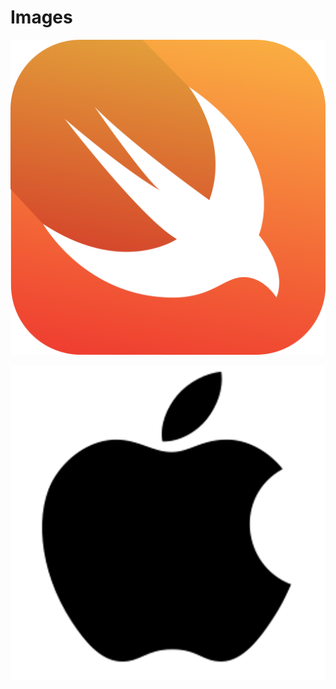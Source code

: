 # Images

![Untitled](Images%2033a056982c33407f843d56fac59a1148/Untitled.png)

![Untitled](Images%2033a056982c33407f843d56fac59a1148/Untitled%201.png)